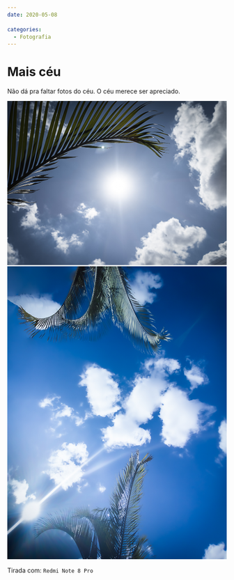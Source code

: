 ```yaml
---
date: 2020-05-08

categories:
  - Fotografia
---
```


# Mais céu

Não dá pra faltar fotos do céu. O céu merece ser apreciado.

![](./20200508_mais_ceu/IMG_20200508_114626-Editar.jpg)
![](./20200508_mais_ceu/IMG_20200508_114921-Editar.jpg)

Tirada com: `Redmi Note 8 Pro`


